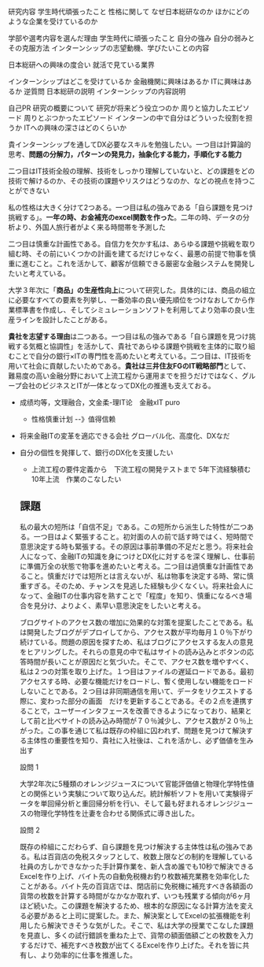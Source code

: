 研究内容
学生時代頑張ったこと
性格に関して
なぜ日本総研なのか
ほかにどのような企業を受けているのか

学部や選考内容を選んだ理由
学生時代に頑張ったこと
自分の強み
自分の弱みとその克服方法
インターンシップの志望動機、学びたいことの内容

日本総研への興味の度合い
就活で見ている業界

インターンシップはどこを受けているか
金融機関に興味はあるか
ITに興味はあるか
逆質問
日本総研の説明
インターンシップの内容説明

自己PR
研究の概要について
研究が将来どう役立つのか
周りと協力したエピソード
周りとぶつかったエピソード
インターンの中で自分はどういった役割を担うか
ITへの興味の深さはどのくらいか





貴インターンシップを通してDX必要なスキルを勉強したい。一つ目は計算論的思考、**問題の分解力，パターンの発見力，抽象化する能力，手順化する能力**

二つ目はIT技術全般の理解、技術をしっかり理解していないと、どの課題をどの技術で解けるのか、その技術の課題やリスクはどうなのか、などの視点を持つことができない

私の性格は大きく分けて2つある。一つ目は私の強みである「自ら課題を見つけ挑戦する」。**一年の時、お金補充のexcel関数を作った**。二年の時、データの分析より、外国人旅行者がよく来る時間帯を予測した

二つ目は慎重な計画性である。自信力を欠かす私は、あらゆる課題や挑戦を取り組む時、その前にいくつかの計画を建てるだけじゃなく、最悪の前提で物事を慎重に進むこと。これを活かして、顧客が信頼できる厳密な金融システムを開発したいと考えている。

大学３年次に「**商品」の生産性向上**について研究した。具体的には、商品の組立に必要なすべての要素を列挙し、一番効率の良い優先順位をつけなおしてから作業標準書を作成し、そしてシミュレーションソフトを利用してより効率の良い生産ラインを設計したことがある。

**貴社を志望する理由**は二つある。一つ目は私の強みである「自ら課題を見つけ挑戦する気概と協調性」を活かして、貴社であらゆる課題や挑戦を主体的に取り組むことで自分の銀行×ITの専門性を高めたいと考えている。二つ目は、IT技術を用いて社会に貢献したいためである。**貴社は三井住友FGのIT戦略部門**として、難易度の高い金融分野において上流工程から運用までを担うだけではなく、グループ会社のビジネスとITが一体となってDX化の推進も支えておる。

+ 成绩均等，文理融合，文金柔-理IT论　金融xIT puro
  - 性格慎重计划  --》值得信赖

+ 将来金融ITの変革を適応できる会社 グローバル化、高度化、DXなだ

+ 自分の個性を発揮して、銀行のDX化を支援したい

  - 上流工程の要件定義から　下流工程の開発テストまで 5年下流経験積む 10年上流　作業のこなしたい

  

  ## 課題

  私の最大の短所は「自信不足」である。この短所から派生した特性が二つある。一つ目はよく緊張すること。初対面の人の前で話す時ではく、短時間で意思決定する時も緊張する。その原因は事前準備の不足だと思う。将来社会人になって、金融ITの知識を身につけとDX化に対するを深く理解し、仕事前に準備万全の状態で物事を進めたいと考える。二つ目は過慎重な計画性であること。慎重だけでは短所とは言えないが、私は物事を決定する時、常に慎重すぎる。そのため、チャンスを見逃した経験も少くなくい。将来社会人になって、金融ITの仕事内容を熟すことで「程度」を知り、慎重になるべき場合を見分け、よりよく、素早い意思決定をしたいと考える。

  

  ブログサイトのアクセス数の増加に効果的な対策を提案したことである。私は開発したブログがデプロイしてから、アクセス数が平均毎月１０％下がり続けている。問題の原因を探すため、私はブログにアクセスする友人の意見をヒアリングした。それらの意見の中で私はサイトの読み込みとボタンの応答時間が長いことが原因だと気づいた。そこで、アクセス数を増やすべく、私は２つの対策を取り上げた。１つ目はファイルの遅延ロードである。最初アクセスする時、必要な機能だけをロードし、暫く使用しない機能をロードしないことである。２つ目は非同期通信を用いて、データをリクエストする際に、変わった部分の画面　だけを更新することである。その２点を連携することで，ユーザーインタフェースを改善できるようになっており、結果として前と比べサイトの読み込み時間が７０％減少し、アクセス数が２０％上がった。この事を通じて私は既存の枠組に囚われず、問題を見つけて解決する主体性の重要性を知り、貴社に入社後は、これを活かし、必ず価値を生み出す

  

  設問 1

  大学2年次に5種類のオレンジジュースについて官能評価値と物理化学特性値との関係という実験について取り込んだ。統計解析ソフトを用いて実験得データを単回帰分析と重回帰分析を行い、そして最も好まれるオレンジジュースの物理化学特性を辻妻を合わせる関係式に導き出した。

  設問 2

  既存の枠組にこだわらず、自ら課題を見つけ解決する主体性は私の強みである。私は百貨店の免税スタッフとして、枚数上限などの制約を理解している社員の方しかできなかった手計算作業を、新人含め誰でも10秒で解決できるExcelを作り上げ、バイト先の自動免税機お釣り枚数補充業務を効率化したことがある。バイト先の百貨店では、閉店前に免税機に補充すべき各額面の貨幣の枚数を計算する時間がなかなか取れず、いつも残業する傾向が6ヶ月ほど続いた。この課題を解決するため、根本的な原因になる計算方法を変える必要があると上司に提案した。また、解決案としてExcelの拡張機能を利用したら解決できそうな気がした。そこで、私は大学の授業でこなした課題を見直し、多くの試行錯誤を重ねた上で、貨幣の額面価額ごとの枚数を入力するだけで、補充すべき枚数が出てくるExcelを作り上げた。それを皆に共有し、より効率的に仕事を推進した。

  